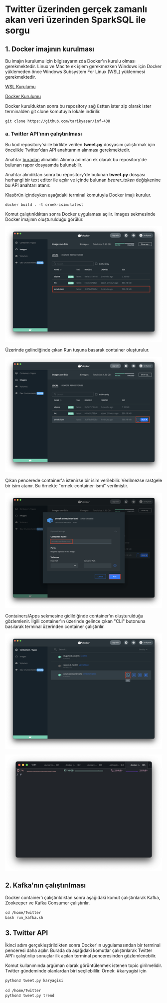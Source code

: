 # Twitter üzerinden gerçek zamanlı akan veri üzerinden SparkSQL ile sorgu

## 1. Docker imajının kurulması

Bu imajın kurulumu için bilgisayarınızda Docker'ın kurulu olması gerekmektedir. Linux ve Mac'te ek işlem gerekmezken Windows için Docker yüklemeden önce Windows Subsystem For Linux (WSL) yüklenmesi gerekmektedir.

[WSL Kurulumu](https://docs.microsoft.com/en-us/windows/wsl/install)

[Docker Kurulumu](https://www.docker.com/get-started)

Docker kurulduktan sonra bu repository sağ üstten ister zip olarak ister terminalden git clone komutuyla lokale indirilir.

    git clone https://github.com/tarikyasar/inf-438

### a. Twitter API'ının çalıştırılması

Bu kod repository'si ile birlikte verilen <strong>tweet.py</strong> dosyasını çalıştırmak için öncelikle Twitter'dan API anahtarının alınması gerekmektedir.

Anahtar [buradan](https://developer.twitter.com/en/docs/twitter-api) alınabilir. Alınma adımları ek olarak bu repository'de bulunan rapor dosyasında bulunabilir.

Anahtar alındıktan sonra bu repository'de bulunan <strong>tweet.py</strong> dosyası herhangi bir text editor ile açılır ve içinde bulunan <em>bearer_token</em> değişkenine bu API anahtarı atanır.

Klasörün içindeyken aşağıdaki terminal komutuyla Docker imajı kurulur.

    docker build . -t ornek-isim:latest

Komut çalıştırıldıktan sonra Docker uygulaması açılır. Images sekmesinde Docker imajının oluşturulduğu görülür.

![Screenshot 1](/screenshots/ss_1.png)

Üzerinde gelindiğinde çıkan Run tuşuna basarak container oluşturulur.

![Screenshot 2](/screenshots/ss_2.png)

Çıkan pencerede container'a istenirse bir isim verilebilir. Verilmezse rastgele bir isim atanır. Bu örnekte "ornek-container-ismi" verilmiştir.

![Screenshot 3](/screenshots/ss_3.png)

Containers/Apps sekmesine gidildiğinde container'ın oluşturulduğu gözlemlenir. İlgili container'ın üzerinde gelince çıkan "CLI" butonuna basılarak terminal üzerinden container çalıştırılır.

![Screenshot 4](/screenshots/ss_4.png)

![Screenshot 5](/screenshots/ss_5.png)

## 2. Kafka'nın çalıştırılması

Docker container'ı çalıştırıldıktan sonra aşağıdaki komut çalıştırılarak Kafka, Zookeeper ve Kafka Consumer çalıştırılır.

    cd /home/Twitter
    bash run_kafka.sh

## 3. Twitter API

İkinci adım gerçekleştirildikten sonra Docker'ın uygulamasından bir terminal penceresi daha açılır. Burada da aşağıdaki komutlar çalıştırılarak Twitter API'ı çalıştırılıp sonuçlar ilk açılan terminal penceresinden gözlemlenebilir.

Komut kullanımında argüman olarak görüntülenmek istenen topic girilmelidir. Twitter gündeminde olanlardan biri seçilebililir.
Örnek: #karyagisi için

    python3 tweet.py karyagisi

    cd /home/Twitter
    python3 tweet.py trend
